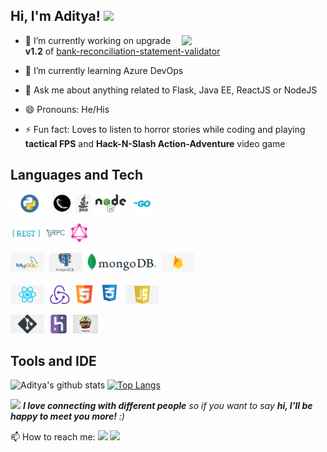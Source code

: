 <h2> Hi, I'm Aditya! <img height="30"  src="https://media.giphy.com/media/lTMEqFHbSAHsOIB3te/giphy.gif"/></h2> 
<img align='right' src="https://media.giphy.com/media/l0HlOdyGudJClwLgk/giphy.gif" width="230">
</em></p>


- 🔭 I’m currently working on upgrade **v1.2** of [bank-reconciliation-statement-validator](https://github.com/aditya109/bank-reconcilation-statement-validator)
- 🌱 I’m currently learning Azure DevOps

- 💬 Ask me about anything related to Flask, Java EE, ReactJS or NodeJS
- 😄 Pronouns: He/His
- ⚡ Fun fact: Loves to listen to horror stories while coding and playing **tactical FPS** and **Hack-N-Slash Action-Adventure** video game

##  Languages and Tech
<img height="30" src="https://github.com/aditya109/aditya109/blob/master/assets/icons/python-transparent-background.png" />&nbsp;&nbsp;<img height="30" src="https://github.com/aditya109/aditya109/blob/master/assets/icons/188-1882559_python-flask-hd-png-download.png" />&nbsp;&nbsp;<img height="30" src="https://github.com/aditya109/aditya109/blob/master/assets/icons/174-1746684_java-java-logo-black-png-transparent-png.png" />&nbsp;&nbsp;<img height="30" src="https://github.com/aditya109/aditya109/blob/master/assets/icons/1280px-Node.js_logo.svg.png" />&nbsp;&nbsp;<img height="30" src="https://github.com/aditya109/aditya109/blob/master/assets/icons/Go-Logo_Blue.png" />

<img height="30" src="https://github.com/aditya109/aditya109/blob/master/assets/icons/1_uHzooF1EtgcKn9_XiSST4w.png" />&nbsp;&nbsp;<img height="30" src="https://github.com/aditya109/aditya109/blob/master/assets/icons/grpc-icon-color.png" />&nbsp;&nbsp;<img height="30" src="https://github.com/aditya109/aditya109/blob/master/assets/icons/GraphQL_Logo.svg.png" />

<img height="30" src="https://github.com/aditya109/aditya109/blob/master/assets/icons/kisspng-logo-mysql-database-phpmyadmin-mysql-digital-agency-maidenhead-web-agency-uk-5b6475c3513438.3209368415333104033326.jpg" />&nbsp;&nbsp;<img height="30" src="https://github.com/aditya109/aditya109/blob/master/assets/icons/png-clipart-postgre-sql-logo-postgresql-relational-database-management-system-object-relational-database-database-blue-text.png" />&nbsp;&nbsp;<img height="30" src="https://github.com/aditya109/aditya109/blob/master/assets/icons/MongoDB_Logo_FullColorBlack_RGB-4td3yuxzjs.png" />&nbsp;&nbsp;<img height="30" src="https://github.com/aditya109/aditya109/blob/master/assets/icons/kisspng-firebase-cloud-messaging-google-developers-softwar-5ae1d9fd732ba0.9069340715247508454717.jpg" />

<img height="30" src="https://github.com/aditya109/aditya109/blob/master/assets/icons/kisspng-react-javascript-angularjs-ionic-atom-5b154be6709500.6532453515281223424611.jpg" />&nbsp;&nbsp;<img height="30" src="https://github.com/aditya109/aditya109/blob/master/assets/icons/0-U2DmhXYumRyXH6X1.png" />&nbsp;&nbsp;<img height="30" src="https://github.com/aditya109/aditya109/blob/master/assets/icons/1216733.svg" />&nbsp;&nbsp;<img height="35" src="https://github.com/aditya109/aditya109/blob/master/assets/icons/5351_-_CSS3-512.webp" />&nbsp;&nbsp;<img height="30" src="https://github.com/aditya109/aditya109/blob/master/assets/icons/blue-and-white-letter-m-logo-javascript-programmer-node-js-web-application-markup-language-png-clip-art.png" />

<img height="30" src="https://github.com/aditya109/aditya109/blob/master/assets/icons/png-transparent-github-computer-icons-repository-version-control-github-media-fork-git.png" />&nbsp;&nbsp;<img height="30" src="https://github.com/aditya109/aditya109/blob/master/assets/icons/873120.png" />&nbsp;&nbsp;<img height="30" src="https://github.com/aditya109/aditya109/blob/master/assets/icons/images.jfif">

## Tools and IDE

![Aditya's github stats](https://github-readme-stats.vercel.app/api?username=aditya109&show_icons=true&theme=synthwave) [![Top Langs](https://github-readme-stats.vercel.app/api/top-langs/?username=aditya109&layout=compact&theme=synthwave)](https://github.com/aditya109/github-readme-stats)


<img src="https://media.giphy.com/media/LnQjpWaON8nhr21vNW/giphy.gif" width="60"> <em><b>I love connecting with different people</b> so if you want to say <b>hi, I'll be happy to meet you more!</b> :)</em>
 
 📫 How to reach me: 
 [<img height="40" src="https://media.giphy.com/media/M9O6ePwNJ58UMF1Rvq/giphy.gif" />](https://twitter.com/daitya961) 
 [<img height="40" src="https://media.giphy.com/media/TF1ClftwWzMvugvVTl/giphy.gif" />](https://www.linkedin.com/in/aditya109/)

